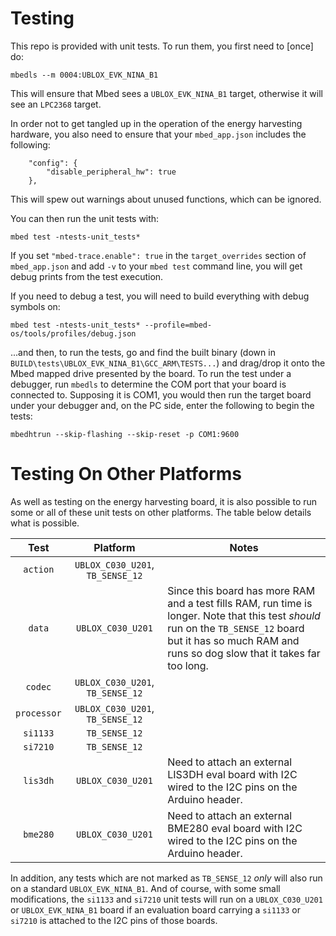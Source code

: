 # Testing
This repo is provided with unit tests.  To run them, you first need to [once] do:

`mbedls --m 0004:UBLOX_EVK_NINA_B1`

This will ensure that Mbed sees a `UBLOX_EVK_NINA_B1` target, otherwise it will see an `LPC2368` target.

In order not to get tangled up in the operation of the energy harvesting hardware, you also need to ensure that your `mbed_app.json` includes the following:

```
    "config": {
        "disable_peripheral_hw": true
    },
```

This will spew out warnings about unused functions, which can be ignored.

You can then run the unit tests with:

`mbed test -ntests-unit_tests*`

If you set `"mbed-trace.enable": true` in the `target_overrides` section of `mbed_app.json` and add `-v` to your `mbed test` command line, you will get debug prints from the test execution.

If you need to debug a test, you will need to build everything with debug symbols on:

`mbed test -ntests-unit_tests* --profile=mbed-os/tools/profiles/debug.json`

...and then, to run the tests, go and find the built binary (down in `BUILD\tests\UBLOX_EVK_NINA_B1\GCC_ARM\TESTS...`) and drag/drop it onto the Mbed mapped drive presented by the board. To run the test under a debugger, run `mbedls` to determine the COM port that your board is connected to. Supposing it is COM1, you would then run the target board under your debugger and, on the PC side, enter the following to begin the tests:

`mbedhtrun --skip-flashing --skip-reset -p COM1:9600`

# Testing On Other Platforms
As well as testing on the energy harvesting board, it is also possible to run some or all of these unit tests on other platforms.  The table below details what is possible.

|  Test         |  Platform       |  Notes |
|:-------------:|:---------------:|--------|
| `action`    | `UBLOX_C030_U201`, `TB_SENSE_12` | |
| `data`      | `UBLOX_C030_U201` | Since this board has more RAM and a test fills RAM, run time is longer. Note that this test _should_ run on the `TB_SENSE_12` board but it has so much RAM and runs so dog slow that it takes far too long.|
| `codec`     | `UBLOX_C030_U201`, `TB_SENSE_12` | |
| `processor` | `UBLOX_C030_U201`, `TB_SENSE_12` | |
| `si1133`    | `TB_SENSE_12` | |
| `si7210`    | `TB_SENSE_12` | |
| `lis3dh`    | `UBLOX_C030_U201` | Need to attach an external LIS3DH eval board with I2C wired to the I2C pins on the Arduino header.|
| `bme280`    | `UBLOX_C030_U201` | Need to attach an external BME280 eval board with I2C wired to the I2C pins on the Arduino header.|

In addition, any tests which are not marked as `TB_SENSE_12` _only_ will also run on a standard `UBLOX_EVK_NINA_B1`.  And of course, with some small modifications, the `si1133` and `si7210` unit tests will run on a `UBLOX_C030_U201` or `UBLOX_EVK_NINA_B1` board if an evaluation board carrying a `si1133` or `si7210` is attached to the I2C pins of those boards.